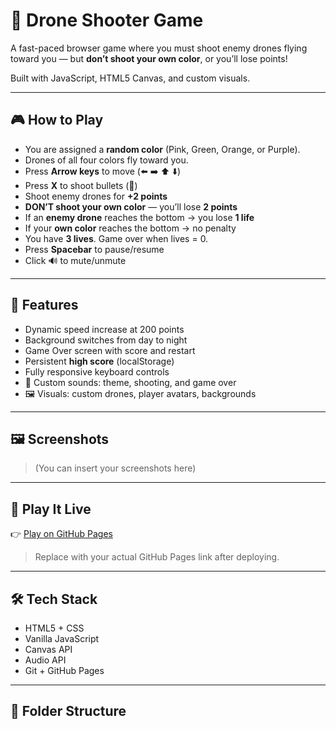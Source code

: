 # 🚁 Drone Shooter Game

A fast-paced browser game where you must shoot enemy drones flying toward you — but **don’t shoot your own color**, or you’ll lose points!

Built with JavaScript, HTML5 Canvas, and custom visuals.

---

## 🎮 How to Play

- You are assigned a **random color** (Pink, Green, Orange, or Purple).
- Drones of all four colors fly toward you.
- Press **Arrow keys** to move (⬅️ ➡️ ⬆️ ⬇️)
- Press **X** to shoot bullets (🔫)
- Shoot enemy drones for **+2 points**
- **DON’T shoot your own color** — you’ll lose **2 points**
- If an **enemy drone** reaches the bottom → you lose **1 life**
- If your **own color** reaches the bottom → no penalty
- You have **3 lives**. Game over when lives = 0.
- Press **Spacebar** to pause/resume
- Click 🔊 to mute/unmute

---

## 🧠 Features

- Dynamic speed increase at 200 points
- Background switches from day to night
- Game Over screen with score and restart
- Persistent **high score** (localStorage)
- Fully responsive keyboard controls
- 🎵 Custom sounds: theme, shooting, and game over
- 🖼️ Visuals: custom drones, player avatars, backgrounds

---

## 🖼️ Screenshots

> (You can insert your screenshots here)

---

## 🚀 Play It Live

👉 [Play on GitHub Pages](https://your-username.github.io/drone-shooter-game)

> Replace with your actual GitHub Pages link after deploying.

---

## 🛠️ Tech Stack

- HTML5 + CSS
- Vanilla JavaScript
- Canvas API
- Audio API
- Git + GitHub Pages

---

## 📁 Folder Structure

